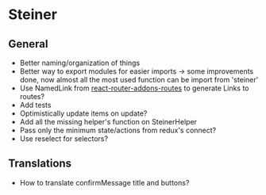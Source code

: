 # Steiner

## General

- Better naming/organization of things
- Better way to export modules for easier imports -> some improvements done, now almost all the most used function can be import from 'steiner'
- Use NamedLink from [react-router-addons-routes](https://github.com/ReactTraining/react-router-addons-routes) to generate Links to routes?
- Add tests
- Optimistically update items on update?
- Add all the missing helper's function on SteinerHelper
- Pass only the minimum state/actions from redux's connect?
- Use reselect for selectors?

## Translations

- How to translate confirmMessage title and buttons?